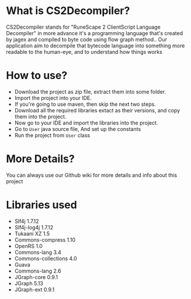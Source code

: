 # What is CS2Decompiler?

CS2Decompiler stands for "RuneScape 2 ClientScript Language Decompiler" in more advance it's a programming language that's created by jagex and compiled to byte code using flow graph method.. Our application aim to decompile that bytecode language into something more readable to the human-eye, and to understand how things works

# How to use?
* Download the project as zip file, extract them into some folder.
* Import the project into your IDE.
* If you're going to use maven, then skip the next two steps.
* Download all the required libraries extact as their versions, and copy them into  the project.
* Now go to your IDE and import the libraries into the project.
* Go to `User` java source file, And set up the constants
* Run the project from `User` class

# More Details?
You can always use our Github wiki for more details and info about this project

# Libraries used
* Slf4j 1.7.12
* Slf4j-log4j 1.7.12
* Tukaani XZ 1.5
* Commons-compress 1.10
* OpenRS 1.0
* Commons-lang 3.4
* Commons-collections 4.0
* Guava
* Commons-lang 2.6
* JGraph-core 0.9.1
* JGraph 5.13
* JGraph-ext 0.9.1

